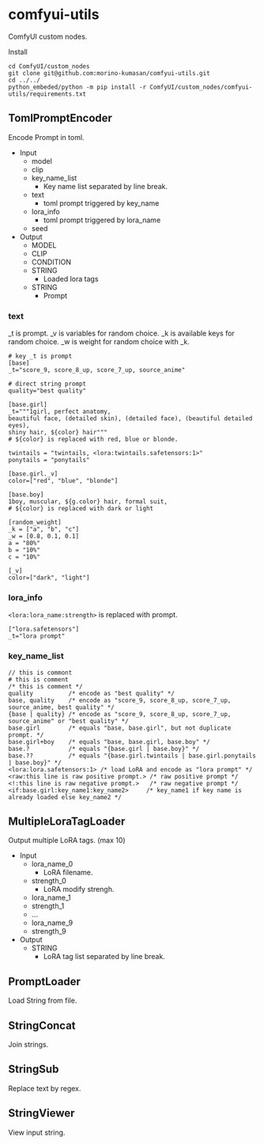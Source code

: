# comfyui-utils

ComfyUI custom nodes.

Install

```
cd ComfyUI/custom_nodes
git clone git@github.com:morino-kumasan/comfyui-utils.git
cd ../../
python_embeded/python -m pip install -r ComfyUI/custom_nodes/comfyui-utils/requirements.txt
```

## TomlPromptEncoder

Encode Prompt in toml.

- Input
  - model
  - clip
  - key_name_list
    - Key name list separated by line break.
  - text
    - toml prompt triggered by key_name
  - lora_info
    - toml prompt triggered by lora_name
  - seed
- Output
  - MODEL
  - CLIP
  - CONDITION
  - STRING
    - Loaded lora tags
  - STRING
    - Prompt

### text

_t is prompt.
_v is variables for random choice.
_k is available keys for random choice.
_w is weight for random choice with _k.

```
# key _t is prompt
[base]
_t="score_9, score_8_up, score_7_up, source_anime"

# direct string prompt
quality="best quality"

[base.girl]
_t="""1girl, perfect anatomy, 
beautiful face, (detailed skin), (detailed face), (beautiful detailed eyes),  
shiny hair, ${color} hair"""
# ${color} is replaced with red, blue or blonde.

twintails = "twintails, <lora:twintails.safetensors:1>"
ponytails = "ponytails"

[base.girl._v]
color=["red", "blue", "blonde"]

[base.boy]
1boy, muscular, ${g.color} hair, formal suit,
# ${color} is replaced with dark or light

[random_weight]
_k = ["a", "b", "c"]
_w = [0.8, 0.1, 0.1]
a = "80%"
b = "10%"
c = "10%"

[_v]
color=["dark", "light"]
```

### lora_info

```<lora:lora_name:strength>``` is replaced with prompt.

```
["lora.safetensors"]
_t="lora prompt"
```

### key_name_list

```
// this is commont
# this is comment
/* this is comment */
quality          /* encode as "best quality" */
base, quality    /* encode as "score_9, score_8_up, score_7_up, source_anime, best quality" */
{base | quality} /* encode as "score_9, score_8_up, score_7_up, source_anime" or "best quality" */
base.girl        /* equals "base, base.girl", but not duplicate prompt. */
base.girl+boy    /* equals "base, base.girl, base.boy" */
base.?           /* equals "{base.girl | base.boy}" */
base.??          /* equals "{base.girl.twintails | base.girl.ponytails | base.boy}" */
<lora:lora.safetensors:1> /* load LoRA and encode as "lora prompt" */
<raw:this line is raw positive prompt.> /* raw positive prompt */
<!:this line is raw negative prompt.>   /* raw negative prompt */
<if:base.girl:key_name1:key_name2>     /* key_name1 if key name is already loaded else key_name2 */
```

## MultipleLoraTagLoader

Output multiple LoRA tags. (max 10)

- Input
  - lora_name_0
    - LoRA filename.
  - strength_0
    - LoRA modify strengh.
  - lora_name_1
  - strength_1
  - ...
  - lora_name_9
  - strength_9
- Output
  - STRING
    - LoRA tag list separated by line break.

## PromptLoader

Load String from file.

## StringConcat

Join strings.

## StringSub

Replace text by regex.

## StringViewer

View input string.
